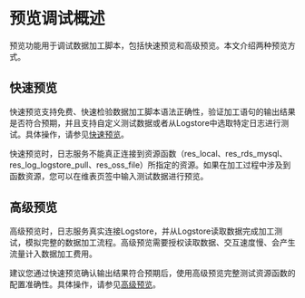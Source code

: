 # 预览调试概述

预览功能用于调试数据加工脚本，包括快速预览和高级预览。本文介绍两种预览方式。

## 快速预览

快速预览支持免费、快速检验数据加工脚本语法正确性，验证加工语句的输出结果是否符合预期，并且支持自定义测试数据或者从Logstore中选取特定日志进行测试。具体操作，请参见[快速预览]()。

快速预览时，日志服务不能真正连接到资源函数（res\_local、res\_rds\_mysql、res\_log\_logstore\_pull、res\_oss\_file）所指定的资源。如果在加工过程中涉及到函数资源，您可以在维表页签中输入测试数据进行预览。

## 高级预览

高级预览时，日志服务真实连接Logstore，并从Logstore读取数据完成加工测试，模拟完整的数据加工流程。高级预览需要授权读取数据、交互速度慢、会产生流量计入数据加工费用。

建议您通过快速预览确认输出结果符合预期后，使用高级预览完整测试资源函数的配置准确性。具体操作，请参见[高级预览]()。

